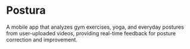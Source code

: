 # Postura
A mobile app that analyzes gym exercises, yoga, and everyday postures from user-uploaded videos, providing real-time feedback for posture correction and improvement.
